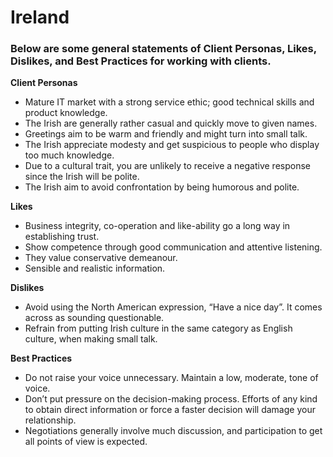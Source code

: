 # Ireland

### Below are some general statements of Client Personas, Likes, Dislikes, and Best Practices for working with clients.
 
**Client Personas**
* Mature IT market with a strong service ethic; good technical skills and product knowledge.
* The Irish are generally rather casual and quickly move to given names. 
* Greetings aim to be warm and friendly and might turn into small talk.
* The Irish appreciate modesty and get suspicious to people who display too much knowledge.
* Due to a cultural trait, you are unlikely to receive a negative response since the Irish will be polite.
* The Irish aim to avoid confrontation by being humorous and polite.

**Likes**
* Business integrity, co-operation and like-ability go a long way in establishing trust.
* Show competence through good communication and attentive listening.
* They value conservative demeanour.
* Sensible and realistic information.

**Dislikes**
* Avoid using the North American expression, “Have a nice day”. It comes across as sounding questionable.
* Refrain from putting Irish culture in the same category as English culture, when making small talk.

**Best Practices**
* Do not raise your voice unnecessary. Maintain a low, moderate, tone of voice.
* Don’t put pressure on the decision-making process. Efforts of any kind to obtain direct information or force a faster decision will damage your relationship.
* Negotiations generally involve much discussion, and participation to get all points of view is expected.
